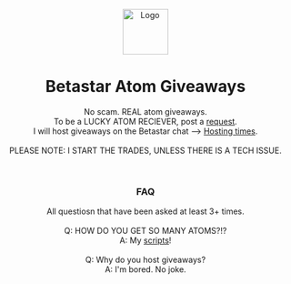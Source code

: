 <div id="top"></div>
<br />
<div align="center">
    <img src="https://VillainsRule2000.github.io/Betastar/images/logo.png" alt="Logo" width="80" height="80">
  <h1 align="center">Betastar Atom Giveaways</h1>

  <p align="center">
    No scam. REAL atom giveaways.<br>
    To be a LUCKY ATOM RECIEVER, post a <a href="https://github.com/VillainsRule2000/Betastar/discussions">request</a>.<br>
    I will host giveaways on the Betastar chat --> <a href="https://github.com/VillainsRule2000/Betastar/discussions/categories/giveaway-times">Hosting times</a>.<br>
    <br>
    PLEASE NOTE: I START THE TRADES, UNLESS THERE IS A TECH ISSUE.
  </p>
</div>
<div id="top"></div>
<br />
<div align="center">
  <h3 align="center">FAQ</h3>

  <p align="center">
    All questiosn that have been asked at least 3+ times.<br>
      <br>
      Q: HOW DO YOU GET SO MANY ATOMS?!?<br>
      A: My <a href="https://VillainsRule2000.github.io/Betastar/scripts">scripts</a>!<br>
      <br>
      Q: Why do you host giveaways?<br>
      A: I'm bored. No joke.
  </p>
</div>

